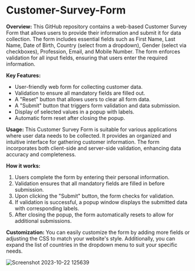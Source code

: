 # Customer-Survey-Form

**Overview:**
This GitHub repository contains a web-based Customer Survey Form that allows users to provide their information and submit it for data collection. The form includes essential fields such as First Name, Last Name, Date of Birth, Country (select from a dropdown), Gender (select via checkboxes), Profession, Email, and Mobile Number. The form enforces validation for all input fields, ensuring that users enter the required information.

**Key Features:**
- User-friendly web form for collecting customer data.
- Validation to ensure all mandatory fields are filled out.
- A "Reset" button that allows users to clear all form data.
- A "Submit" button that triggers form validation and data submission.
- Display of selected values in a popup with labels.
- Automatic form reset after closing the popup.

**Usage:**
This Customer Survey Form is suitable for various applications where user data needs to be collected. It provides an organized and intuitive interface for gathering customer information. The form incorporates both client-side and server-side validation, enhancing data accuracy and completeness.

**How it works:**
1. Users complete the form by entering their personal information.
2. Validation ensures that all mandatory fields are filled in before submission.
3. Upon clicking the "Submit" button, the form checks for validation.
4. If validation is successful, a popup window displays the submitted data with corresponding labels.
5. After closing the popup, the form automatically resets to allow for additional submissions.

**Customization:**
You can easily customize the form by adding more fields or adjusting the CSS to match your website's style. Additionally, you can expand the list of countries in the dropdown menu to suit your specific needs.

![Screenshot 2023-10-22 125639](https://github.com/Subhrajyoti2000/Customer-Survey-Form/assets/116973289/31a7bbbb-215e-451f-a655-2b1b4d0697f2)
